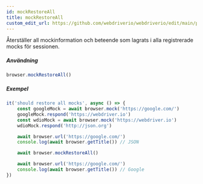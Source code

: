 ```yaml
---
id: mockRestoreAll
title: mockRestoreAll
custom_edit_url: https://github.com/webdriverio/webdriverio/edit/main/packages/webdriverio/src/commands/browser/mockRestoreAll.ts
---
```


Återställer all mockinformation och beteende som lagrats i alla registrerade
mocks för sessionen.

##### Användning

```js
browser.mockRestoreAll()
```

##### Exempel

```js title="mockRestoreAll.js"
it('should restore all mocks', async () => {
    const googleMock = await browser.mock('https://google.com/')
    googleMock.respond('https://webdriver.io')
    const wdioMock = await browser.mock('https://webdriver.io')
    wdioMock.respond('http://json.org')

    await browser.url('https://google.com/')
    console.log(await browser.getTitle()) // JSON

    await browser.mockRestoreAll()

    await browser.url('https://google.com/')
    console.log(await browser.getTitle()) // Google
})
```